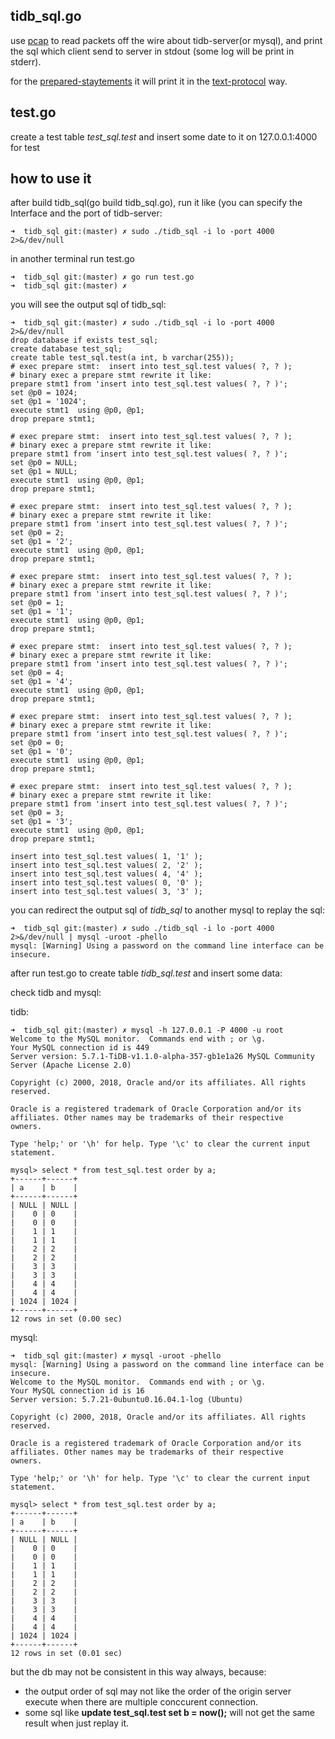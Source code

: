 ## tidb_sql.go

use [pcap](https://godoc.org/github.com/google/gopacket/pcap) to read packets off the wire about tidb-server(or mysql), and print the sql which client send to server in stdout (some log will be print in stderr).

for the [prepared-staytements](https://dev.mysql.com/doc/internals/en/prepared-statements.html) it will print it in the [text-protocol](https://dev.mysql.com/doc/internals/en/text-protocol.html) way.



## test.go

create a test table *test_sql.test* and insert some date to it on 127.0.0.1:4000 for test



## how to use it

after build tidb_sql(go build tidb_sql.go), run it like (you can specify the Interface and the port of tidb-server:

```
➜  tidb_sql git:(master) ✗ sudo ./tidb_sql -i lo -port 4000 2>&/dev/null
```

in another terminal run test.go

```
➜  tidb_sql git:(master) ✗ go run test.go
➜  tidb_sql git:(master) ✗
```



you will see the output sql of tidb_sql:

```
➜  tidb_sql git:(master) ✗ sudo ./tidb_sql -i lo -port 4000 2>&/dev/null
drop database if exists test_sql;
create database test_sql;
create table test_sql.test(a int, b varchar(255));
# exec prepare stmt:  insert into test_sql.test values( ?, ? );
# binary exec a prepare stmt rewrite it like:
prepare stmt1 from 'insert into test_sql.test values( ?, ? )';
set @p0 = 1024;
set @p1 = '1024';
execute stmt1  using @p0, @p1;
drop prepare stmt1;

# exec prepare stmt:  insert into test_sql.test values( ?, ? );
# binary exec a prepare stmt rewrite it like:
prepare stmt1 from 'insert into test_sql.test values( ?, ? )';
set @p0 = NULL;
set @p1 = NULL;
execute stmt1  using @p0, @p1;
drop prepare stmt1;

# exec prepare stmt:  insert into test_sql.test values( ?, ? );
# binary exec a prepare stmt rewrite it like:
prepare stmt1 from 'insert into test_sql.test values( ?, ? )';
set @p0 = 2;
set @p1 = '2';
execute stmt1  using @p0, @p1;
drop prepare stmt1;

# exec prepare stmt:  insert into test_sql.test values( ?, ? );
# binary exec a prepare stmt rewrite it like:
prepare stmt1 from 'insert into test_sql.test values( ?, ? )';
set @p0 = 1;
set @p1 = '1';
execute stmt1  using @p0, @p1;
drop prepare stmt1;

# exec prepare stmt:  insert into test_sql.test values( ?, ? );
# binary exec a prepare stmt rewrite it like:
prepare stmt1 from 'insert into test_sql.test values( ?, ? )';
set @p0 = 4;
set @p1 = '4';
execute stmt1  using @p0, @p1;
drop prepare stmt1;

# exec prepare stmt:  insert into test_sql.test values( ?, ? );
# binary exec a prepare stmt rewrite it like:
prepare stmt1 from 'insert into test_sql.test values( ?, ? )';
set @p0 = 0;
set @p1 = '0';
execute stmt1  using @p0, @p1;
drop prepare stmt1;

# exec prepare stmt:  insert into test_sql.test values( ?, ? );
# binary exec a prepare stmt rewrite it like:
prepare stmt1 from 'insert into test_sql.test values( ?, ? )';
set @p0 = 3;
set @p1 = '3';
execute stmt1  using @p0, @p1;
drop prepare stmt1;

insert into test_sql.test values( 1, '1' );
insert into test_sql.test values( 2, '2' );
insert into test_sql.test values( 4, '4' );
insert into test_sql.test values( 0, '0' );
insert into test_sql.test values( 3, '3' );
```



you can redirect the output sql of *tidb_sql* to another mysql to replay the sql:

```
➜  tidb_sql git:(master) ✗ sudo ./tidb_sql -i lo -port 4000 2>&/dev/null | mysql -uroot -phello
mysql: [Warning] Using a password on the command line interface can be insecure.
```

after run test.go to create table *tidb_sql.test* and insert some data:



check tidb and mysql:

tidb:

```
➜  tidb_sql git:(master) ✗ mysql -h 127.0.0.1 -P 4000 -u root
Welcome to the MySQL monitor.  Commands end with ; or \g.
Your MySQL connection id is 449
Server version: 5.7.1-TiDB-v1.1.0-alpha-357-gb1e1a26 MySQL Community Server (Apache License 2.0)

Copyright (c) 2000, 2018, Oracle and/or its affiliates. All rights reserved.

Oracle is a registered trademark of Oracle Corporation and/or its
affiliates. Other names may be trademarks of their respective
owners.

Type 'help;' or '\h' for help. Type '\c' to clear the current input statement.

mysql> select * from test_sql.test order by a;
+------+------+
| a    | b    |
+------+------+
| NULL | NULL |
|    0 | 0    |
|    0 | 0    |
|    1 | 1    |
|    1 | 1    |
|    2 | 2    |
|    2 | 2    |
|    3 | 3    |
|    3 | 3    |
|    4 | 4    |
|    4 | 4    |
| 1024 | 1024 |
+------+------+
12 rows in set (0.00 sec)
```



mysql:

```shell
➜  tidb_sql git:(master) ✗ mysql -uroot -phello
mysql: [Warning] Using a password on the command line interface can be insecure.
Welcome to the MySQL monitor.  Commands end with ; or \g.
Your MySQL connection id is 16
Server version: 5.7.21-0ubuntu0.16.04.1-log (Ubuntu)

Copyright (c) 2000, 2018, Oracle and/or its affiliates. All rights reserved.

Oracle is a registered trademark of Oracle Corporation and/or its
affiliates. Other names may be trademarks of their respective
owners.

Type 'help;' or '\h' for help. Type '\c' to clear the current input statement.

mysql> select * from test_sql.test order by a;
+------+------+
| a    | b    |
+------+------+
| NULL | NULL |
|    0 | 0    |
|    0 | 0    |
|    1 | 1    |
|    1 | 1    |
|    2 | 2    |
|    2 | 2    |
|    3 | 3    |
|    3 | 3    |
|    4 | 4    |
|    4 | 4    |
| 1024 | 1024 |
+------+------+
12 rows in set (0.01 sec)
```

but the db may not be consistent in this way always, because:

- the output order of sql may not like the order of the origin server execute  when there are multiple conccurent connection.
- some sql like **update test_sql.test set b = now();** will not get the same result when just replay it.
